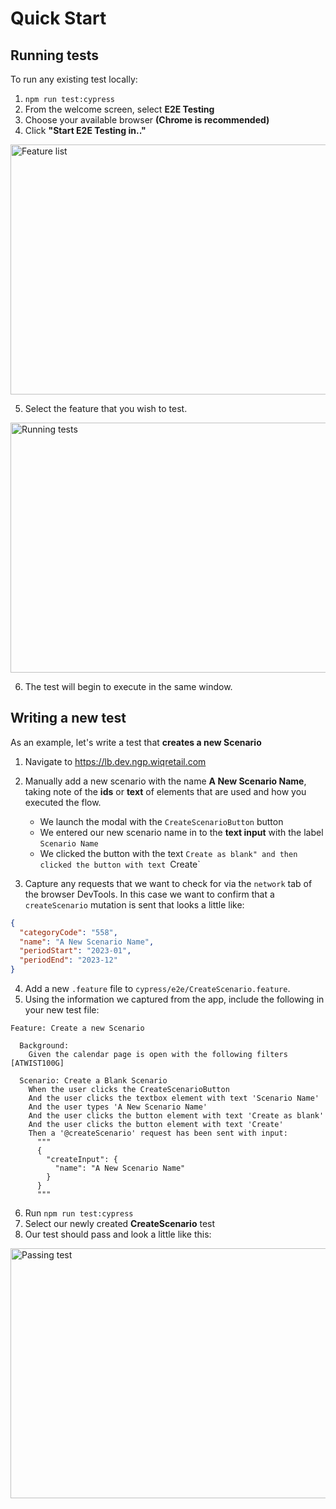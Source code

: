 # Quick Start

## Running tests

To run any existing test locally:

<!-- ![Cypress welcome](./images/welcome-screen.png 'Cypress welcome screen') -->

1. `npm run test:cypress`
2. From the welcome screen, select **E2E Testing**
3. Choose your available browser **(Chrome is recommended)**
4. Click **"Start E2E Testing in.."**

<!-- ![Feature List](./images/feature-list.png 'Feature list') -->
<img src="cypress/images/feature-list.png" alt="Feature list" width="700" height="400">

5. Select the feature that you wish to test.

<!-- ![Running tests](./images/running-tests.png 'Running tests') -->
<img src="cypress/images/running-tests.png" alt="Running tests" width="570" height="400">

6. The test will begin to execute in the same window.

## Writing a new test

As an example, let's write a test that **creates a new Scenario**

1. Navigate to https://lb.dev.ngp.wiqretail.com
2. Manually add a new scenario with the name **A New Scenario Name**, taking note of the **ids** or **text** of elements that are used and how you executed the flow.

   - We launch the modal with the `CreateScenarioButton` button
   - We entered our new scenario name in to the **text input** with the label `Scenario Name`
   - We clicked the button with the text `Create as blank" and then clicked the button with text `Create`

3. Capture any requests that we want to check for via the `network` tab of the browser DevTools. In this case we want to confirm that a `createScenario` mutation is sent that looks a little like:

```json
{
  "categoryCode": "558",
  "name": "A New Scenario Name",
  "periodStart": "2023-01",
  "periodEnd": "2023-12"
}
```

4. Add a new `.feature` file to `cypress/e2e/CreateScenario.feature`.
5. Using the information we captured from the app, include the following in your new test file:

```gherkin
Feature: Create a new Scenario

  Background:
    Given the calendar page is open with the following filters [ATWIST100G]

  Scenario: Create a Blank Scenario
    When the user clicks the CreateScenarioButton
    And the user clicks the textbox element with text 'Scenario Name'
    And the user types 'A New Scenario Name'
    And the user clicks the button element with text 'Create as blank'
    And the user clicks the button element with text 'Create'
    Then a '@createScenario' request has been sent with input:
      """
      {
        "createInput": {
          "name": "A New Scenario Name"
        }
      }
      """
```

6. Run `npm run test:cypress`
7. Select our newly created **CreateScenario** test
8. Our test should pass and look a little like this:

<!-- ![Passing tests](./images/passing-test.png 'Passing test') -->
<img src="cypress/images/passing-test.png" alt="Passing test" width="600" height="400">
